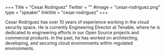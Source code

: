 +++
Title = "Cesar Rodriguez"
Twitter = ""
#image = "cesar-rodriguez.png"
type = "speaker"
linktitle = "cesar-rodriguez"
+++

Cesar Rodriguez has over 10 years of experience working in the cloud security space. He is currently Engineering Director at Tenable, where he is dedicated to engineering efforts in our Open Source projects and commercial products. In the past, he has worked on architecting, developing, and securing cloud environments within regulated environments. 
